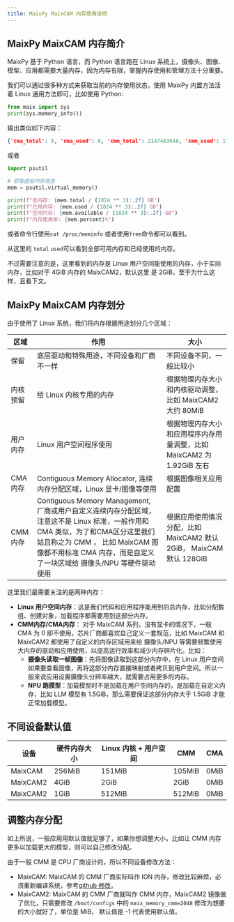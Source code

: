 ```yaml
---
title: MaixPy MaixCAM 内存使用说明
---
```


## MaixPy MaixCAM 内存简介

MaixPy 基于 Python 语言，而 Python 语言跑在 Linux 系统上，摄像头、图像、模型、应用都需要大量内存，因为内存有限，掌握内存使用和管理方法十分重要。

我们可以通过很多种方式来获取当前的内存使用状态，使用 MaixPy 内置方法活着 Linux 通用方法即可，比如使用 Python:
```python
from maix import sys
print(sys.memory_info())
```
输出类似如下内容：

```json
{'cma_total': 0, 'cma_used': 0, 'cmm_total': 2147483648, 'cmm_used': 177512448, 'hw_total': 4294967296, 'total': 2060726272, 'used': 339562496}
```

或者

```python
import psutil

# 获取虚拟内存信息
mem = psutil.virtual_memory()

print(f"总内存: {mem.total / (1024 ** 3):.2f} GB")
print(f"已用内存: {mem.used / (1024 ** 3):.2f} GB")
print(f"空闲内存: {mem.available / (1024 ** 3):.2f} GB")
print(f"内存使用率: {mem.percent}%")
```

或者命令行使用`cat /proc/meminfo` 或者使用`free`命令都可以看到。

从这里的 `total` `used`可以看到全部可用内存和已经使用的内存。

不过需要注意的是，这里看到的内存是 Linux 用户空间能使用的内存，小于实际内存，比如对于 4GiB 内存的 MaixCAM2，默认这里 是 2GiB，至于为什么这样，且看下文。


## MaixPy MaixCAM 内存划分

由于使用了 Linux 系统，我们将内存根据用途划分几个区域：

| 区域 |  作用 | 大小 |
|---- | ---- | --- |
| 保留 | 底层驱动和特殊用途，不同设备和厂商不一样 | 不同设备不同，一般比较小 |
| 内核预留 | 给 Linux 内核专用的内存 | 根据物理内存大小和内核驱动调整，比如 MaixCAM2 大约 80MiB |
| 用户内存 | Linux 用户空间程序使用 | 根据物理内存大小和应用程序内存用量调整，比如 MaixCAM2 为 1.92GiB 左右 |
| CMA 内存 | Contiguous Memory Allocator, 连续内存分配区域，Linux 显卡/图像等使用 | 根据图像相关应用配置 |
| CMM 内存 | Contiguous Memory Management, 厂商或用户自定义连续内存分配区域，注意这不是 Linux 标准，一般作用和 CMA 类似，为了和CMA区分这里我们姑且称之为 CMM ， 比如 MaixCAM 图像都不用标准 CMA 内存，而是自定义了一块区域给 摄像头/NPU 等硬件驱动使用 | 根据应用使用情况分配，比如 MaixCAM2 默认 2GiB， MaixCAM 默认 128GiB |

这里我们最需要关注的是两种内存：
* **Linux 用户空间内存**：这是我们代码和应用程序能用到的总内存，比如分配数组、创建对象，加载程序都需要用到这部分内存。
* **CMM内存/CMA内存**： 对于 MaixCAM 系列，没有显卡的情况下，一般 CMA 为 0 即不使用，芯片厂商都喜欢自己定义一套规范，比如 MaixCAM 和 MaixCAM2 都使用了自定义的内存区域用来给 摄像头/NPU 等需要频繁使用大内存的驱动和应用使用，以提高运行效率和减少内存碎片化。比如：
  * **摄像头读取一帧图像**：先将图像读取到这部分内存中，在 Linux 用户空间如果要查看图像，再将这部分内存直接映射或者拷贝到用户空间。所以一般来说应用设置摄像头分辨率越大，就需要占用更多的内存。
  * **NPU 跑模型**：加载模型时不是加载在用户空间内存的，是加载在自定义内存，比如 LLM 模型有 1.5GiB，那么需要保证这部分内存大于 1.5GiB 才能正常加载模型。

## 不同设备默认值

| 设备 | 硬件内存大小 | Linux 内核 + 用户空间 | CMM | CMA |
| --- | ----------- | ------------------ | --- | -- |
| MaixCAM  | 256MiB | 151MiB     | 105MiB | 0MiB |
| MaixCAM2 | 4GiB   | 2GiB       | 2GiB   | 0MiB |
| MaixCAM2 | 1GiB   | 512MiB     | 512MiB | 0MiB |


## 调整内存分配

如上所说，一般应用用默认值就足够了，如果你想调整大小，比如让 CMM 内存更多以加载更大的模型，则可以自己修改分配。

由于一般 CMM 是 CPU 厂商设计的，所以不同设备修改方法：
* MaixCAM: MaixCAM 的 CMM 厂商实际叫作 ION 内存，修改比较麻烦，必须重新编译系统，参考[github 修改](https://github.com/sipeed/LicheeRV-Nano-Build/commit/713161599e1b590249b1cd8a9e7f2a7f68d8d52d)。
* MaixCAM2: MaixCAM 的 CMM 厂商就叫作 CMM 内存，MaixCAM2 镜像做了优化，只需要修改 `/boot/configs` 中的 `maix_memory_cmm=2048` 修改为想要的大小就好了，单位是 MiB， 默认值是 -1 代表使用默认值。





